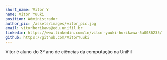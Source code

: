 ```yaml
---
short_name: Vitor Y
name: Vitor Yuuki 
position: Administrador
author_pic: /assets/images/vitor_pic.jpg
email: vitorhorikawa@edu.unifil.br
linkedin: https://www.linkedin.com/in/vitor-yuuki-horikawa-5a0086235/
github: https://github.com/VitorYuuki
---
```

Vitor é aluno do 3⁠º ano de ciências da computação na UniFil

